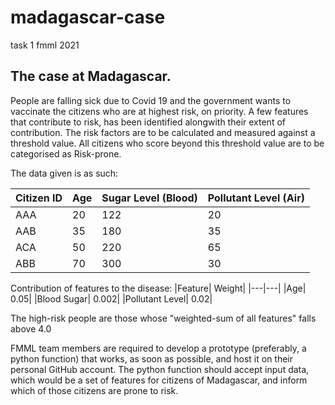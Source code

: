 # madagascar-case
task 1 fmml 2021

## The case at Madagascar. 

People are falling sick due to Covid 19 and the government wants to vaccinate the citizens who are at highest risk, on priority.
A few features that contribute to risk, has been identified alongwith their extent of contribution. The risk factors are to be calculated and measured against a threshold value. All citizens who score beyond this threshold value are to be categorised as Risk-prone.

The data given is as such:

|Citizen ID | Age | Sugar Level (Blood) | Pollutant Level (Air) |
|-----|-----|----|----|
|AAA| 20 | 122 | 20 |
|AAB |35 | 180 | 35|
|ACA | 50 | 220 | 65|
|ABB | 70 | 300 | 30 |

Contribution of features to the disease:
|Feature| Weight|
|---|---|
|Age| 0.05|
|Blood Sugar| 0.002|
|Pollutant Level| 0.02|

The high-risk people are those whose "weighted-sum of all features" falls above 4.0

FMML team members are required to develop a prototype (preferably, a python function) that works, as soon as possible, and host it on their personal GitHub account. The python function should accept input data, which would be a set of features for citizens of Madagascar, and inform which of those citizens are prone to risk.

